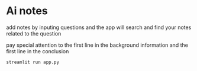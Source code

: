 # Ai notes 


add notes by inputing questions and the app will search and find your notes related to the question

pay special attention to the first line in the background information and the first line in the conclusion

```bash
streamlit run app.py
```
